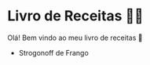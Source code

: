 # Livro de Receitas :man_cook:

Olá! Bem vindo ao meu livro de receitas :wave:

 - Strogonoff de Frango